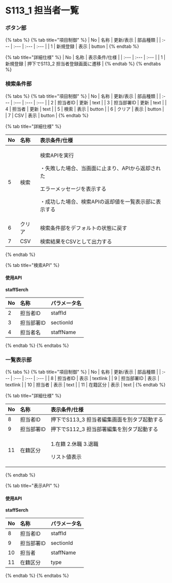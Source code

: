 # S113\_1 担当者一覧

### ボタン部

{% tabs %}
{% tab title="項目制御" %}
| No | 名称 | 更新/表示 | 部品種類 |
| :--- | :--- | :--- | :--- |
| 1 | 新規登録 | 表示 | button |
{% endtab %}

{% tab title="詳細仕様" %}
| No | 名称 | 表示条件/仕様 |
| :--- | :--- | :--- |
| 1 | 新規登録 | 押下でS113\_2 担当者登録画面に遷移 |
{% endtab %}
{% endtabs %}

### 検索条件部

{% tabs %}
{% tab title="項目制御" %}
| No | 名称 | 更新/表示 | 部品種類 |
| :--- | :--- | :--- | :--- |
| 2 | 担当者ID | 更新 | text |
| 3 | 担当部署ID | 更新 | text |
| 4 | 担当者 | 更新 | text |
| 5 | 検索 | 表示 | button |
| 6 | クリア | 表示 | button |
| 7 | CSV | 表示 | button |
{% endtab %}

{% tab title="詳細仕様" %}
<table>
  <thead>
    <tr>
      <th style="text-align:left">No</th>
      <th style="text-align:left">名称</th>
      <th style="text-align:left">表示条件/仕様</th>
    </tr>
  </thead>
  <tbody>
    <tr>
      <td style="text-align:left">5</td>
      <td style="text-align:left">検索</td>
      <td style="text-align:left">
        <p>検索APIを実行</p>
        <p>・失敗した場合、当画面に止まり、APIから返却された</p>
        <p>エラーメッセージを表示する</p>
        <p>・成功した場合、検索APIの返却値を一覧表示部に表示する</p>
      </td>
    </tr>
    <tr>
      <td style="text-align:left">6</td>
      <td style="text-align:left">クリア</td>
      <td style="text-align:left">検索条件部をデフォルトの状態に戻す</td>
    </tr>
    <tr>
      <td style="text-align:left">7</td>
      <td style="text-align:left">CSV</td>
      <td style="text-align:left">検索結果をCSVとして出力する</td>
    </tr>
  </tbody>
</table>
{% endtab %}

{% tab title="検索API" %}
#### 使用API

**staffSerch**

| No | 名称 | パラメータ名 |
| :--- | :--- | :--- |
| 2 | 担当者ID | staffId |
| 3 | 担当部署ID | sectionId |
| 4 | 担当者名 | staffName |
{% endtab %}
{% endtabs %}

### **一覧表示部**

{% tabs %}
{% tab title="項目制御" %}
| No | 名称 | 更新/表示 | 部品種類 |
| :--- | :--- | :--- | :--- |
| 8 | 担当者ID | 表示 | textlink |
| 9 | 担当部署ID | 表示 | textlink |
| 10 | 担当者 | 表示 | text |
| 11 | 在籍区分 | 表示 | text |
{% endtab %}

{% tab title="詳細仕様" %}
<table>
  <thead>
    <tr>
      <th style="text-align:left">No</th>
      <th style="text-align:left">名称</th>
      <th style="text-align:left">表示条件/仕様</th>
    </tr>
  </thead>
  <tbody>
    <tr>
      <td style="text-align:left">8</td>
      <td style="text-align:left">担当者ID</td>
      <td style="text-align:left">押下でS113_3 担当者編集画面を別タブ起動する</td>
    </tr>
    <tr>
      <td style="text-align:left">9</td>
      <td style="text-align:left">担当部署ID</td>
      <td style="text-align:left">押下でS112_3 担当部署編集を別タブ起動する</td>
    </tr>
    <tr>
      <td style="text-align:left">11</td>
      <td style="text-align:left">在籍区分</td>
      <td style="text-align:left">
        <p>1.在籍 2.休職 3.退職</p>
        <p>リスト値表示</p>
      </td>
    </tr>
  </tbody>
</table>
{% endtab %}

{% tab title="表示API" %}
#### 使用API

**staffSerch**

| **No** | 名称 | パラメータ名 |
| :--- | :--- | :--- |
| 8 | 担当者ID | staffId |
| 9 | 担当部署ID | sectionId |
| 10 | 担当者 | staffName |
| 11 | 在籍区分 | type |
{% endtab %}
{% endtabs %}


